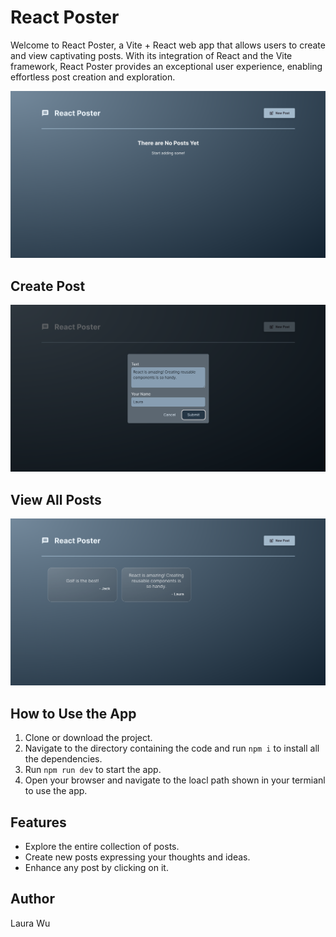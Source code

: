 # React Poster

Welcome to React Poster, a Vite + React web app that allows users to create and view captivating posts. With its  integration of React and the Vite framework, React Poster provides an exceptional user experience, enabling effortless post creation and exploration.

![React Poster Home](readme_img/home.png)

## Create Post

![React Poster Home](readme_img/create.png)

## View All Posts

![React Poster Home](readme_img/view.png)

## How to Use the App

1. Clone or download the project.
2. Navigate to the directory containing the code and run `npm i` to install all the dependencies.
3. Run `npm run dev` to start the app.
4. Open your browser and navigate to the loacl path shown in your termianl to use the app.

## Features

- Explore the entire collection of posts.
- Create new posts expressing your thoughts and ideas.
- Enhance any post by clicking on it.

## Author

Laura Wu
